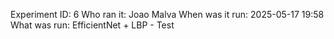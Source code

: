 Experiment ID: 6
Who ran it: Joao Malva
When was it run: 2025-05-17 19:58
What was run: EfficientNet + LBP - Test
